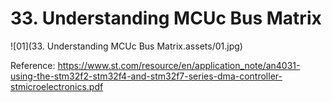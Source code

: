 # 33. Understanding MCUc Bus Matrix



![01](33. Understanding MCUc Bus Matrix.assets/01.jpg)

Reference: https://www.st.com/resource/en/application_note/an4031-using-the-stm32f2-stm32f4-and-stm32f7-series-dma-controller-stmicroelectronics.pdf